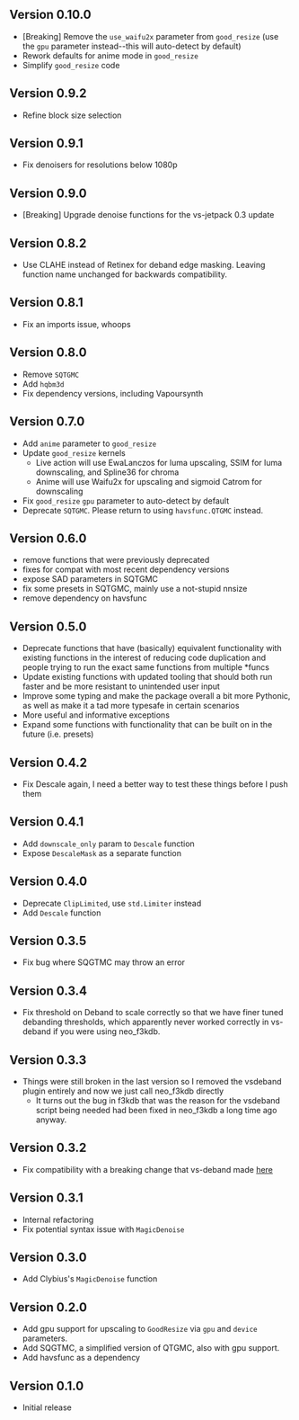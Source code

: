## Version 0.10.0

- [Breaking] Remove the `use_waifu2x` parameter from `good_resize` (use the `gpu` parameter instead--this will auto-detect by default)
- Rework defaults for anime mode in `good_resize`
- Simplify `good_resize` code

## Version 0.9.2

- Refine block size selection

## Version 0.9.1

- Fix denoisers for resolutions below 1080p

## Version 0.9.0

- [Breaking] Upgrade denoise functions for the vs-jetpack 0.3 update

## Version 0.8.2

- Use CLAHE instead of Retinex for deband edge masking. Leaving function name unchanged for backwards compatibility.

## Version 0.8.1

- Fix an imports issue, whoops

## Version 0.8.0

- Remove `SQTGMC`
- Add `hqbm3d`
- Fix dependency versions, including Vapoursynth

## Version 0.7.0

- Add `anime` parameter to `good_resize`
- Update `good_resize` kernels
  - Live action will use EwaLanczos for luma upscaling, SSIM for luma downscaling, and Spline36 for chroma
  - Anime will use Waifu2x for upscaling and sigmoid Catrom for downscaling
- Fix `good_resize` `gpu` parameter to auto-detect by default
- Deprecate `SQTGMC`. Please return to using `havsfunc.QTGMC` instead.

## Version 0.6.0

- remove functions that were previously deprecated
- fixes for compat with most recent dependency versions
- expose SAD parameters in SQTGMC
- fix some presets in SQTGMC, mainly use a not-stupid nnsize
- remove dependency on havsfunc

## Version 0.5.0

- Deprecate functions that have (basically) equivalent functionality with existing functions in the interest of reducing code duplication and people trying to run the exact same functions from multiple \*funcs
- Update existing functions with updated tooling that should both run faster and be more resistant to unintended user input
- Improve some typing and make the package overall a bit more Pythonic, as well as make it a tad more typesafe in certain scenarios
- More useful and informative exceptions
- Expand some functions with functionality that can be built on in the future (i.e. presets)

## Version 0.4.2

- Fix Descale again, I need a better way to test these things before I push them

## Version 0.4.1

- Add `downscale_only` param to `Descale` function
- Expose `DescaleMask` as a separate function

## Version 0.4.0

- Deprecate `ClipLimited`, use `std.Limiter` instead
- Add `Descale` function

## Version 0.3.5

- Fix bug where SQGTMC may throw an error

## Version 0.3.4

- Fix threshold on Deband to scale correctly so that we have finer tuned debanding thresholds, which apparently never worked correctly in vs-deband if you were using neo_f3kdb.

## Version 0.3.3

- Things were still broken in the last version so I removed the vsdeband plugin entirely and now we just call neo_f3kdb directly
  - It turns out the bug in f3kdb that was the reason for the vsdeband script being needed had been fixed in neo_f3kdb a long time ago anyway.

## Version 0.3.2

- Fix compatibility with a breaking change that vs-deband made [here](https://github.com/Irrational-Encoding-Wizardry/vs-deband/commit/f9a9a9b3fed8319e0ec4c2237e6f9cd215b61619)

## Version 0.3.1

- Internal refactoring
- Fix potential syntax issue with `MagicDenoise`

## Version 0.3.0

- Add Clybius's `MagicDenoise` function

## Version 0.2.0

- Add gpu support for upscaling to `GoodResize` via `gpu` and `device` parameters.
- Add SQGTMC, a simplified version of QTGMC, also with gpu support.
- Add havsfunc as a dependency

## Version 0.1.0

- Initial release
